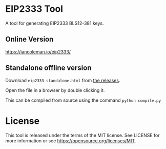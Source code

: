 # EIP2333 Tool

A tool for generating EIP2333 BLS12-381 keys.

## Online Version

https://iancoleman.io/eip2333/

## Standalone offline version

Download `eip2333-standalone.html` from
[the releases](https://github.com/iancoleman/eip2333-tool/releases).

Open the file in a browser by double clicking it.

This can be compiled from source using the command `python compile.py`

# License

This tool is released under the terms of the MIT license. See LICENSE for
more information or see https://opensource.org/licenses/MIT.
